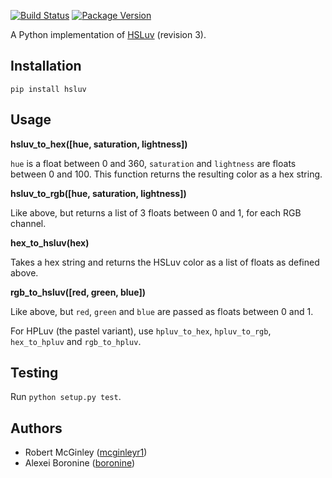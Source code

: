 [![Build Status](https://travis-ci.org/hsluv/hsluv-python.svg?branch=master)](http://travis-ci.org/hsluv/hsluv-python)
[![Package Version](https://img.shields.io/pypi/v/hsluv.svg)](https://pypi.python.org/pypi/hsluv/)

A Python implementation of [HSLuv](http://www.hsluv.org) (revision 3).

## Installation

`pip install hsluv`

## Usage

**hsluv_to_hex([hue, saturation, lightness])**

`hue` is a float between 0 and 360, `saturation` and `lightness` are floats between 0 and 100. This 
function returns the resulting color as a hex string.

**hsluv_to_rgb([hue, saturation, lightness])**

Like above, but returns a list of 3 floats between 0 and 1, for each RGB channel.

**hex_to_hsluv(hex)**

Takes a hex string and returns the HSLuv color as a list of floats as defined above.

**rgb_to_hsluv([red, green, blue])**

Like above, but `red`, `green` and `blue` are passed as floats between 0 and 1.

For HPLuv (the pastel variant), use `hpluv_to_hex`, `hpluv_to_rgb`, `hex_to_hpluv` and `rgb_to_hpluv`.

## Testing

Run `python setup.py test`.

## Authors

* Robert McGinley ([mcginleyr1](http://github.com/mcginleyr1))
* Alexei Boronine ([boronine](http://github.com/boronine))

